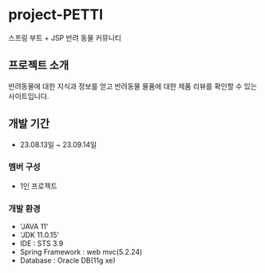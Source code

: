 # project-PETTI
스프링 부트 + JSP 반려 동물 커뮤니티

## 프로젝트 소개
반려동물에 대한 지식과 정보를 얻고 반려동물 물품에 대한 제품 리뷰를 확인할 수 있는 사이트입니다.

## 개발 기간
* 23.08.13일 ~ 23.09.14일

### 멤버 구성
* 1인 프로젝트

### 개발 환경
* 'JAVA 11'
* 'JDK 11.0.15'
* IDE : STS 3.9
* Spring Framework : web mvc(5.2.24)
* Database : Oracle DB(11g xe)

